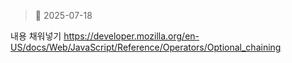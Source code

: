 > 📆 2025-07-18
>
내용 채워넣기
https://developer.mozilla.org/en-US/docs/Web/JavaScript/Reference/Operators/Optional_chaining
